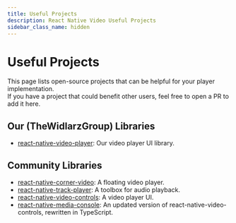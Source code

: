 ```yaml
---
title: Useful Projects
description: React Native Video Useful Projects
sidebar_class_name: hidden
---
```

# Useful Projects

This page lists open-source projects that can be helpful for your player implementation. <br/>
If you have a project that could benefit other users, feel free to open a PR to add it here.

## Our (TheWidlarzGroup) Libraries
- [react-native-video-player](https://github.com/TheWidlarzGroup/react-native-video-player): Our video player UI library.

## Community Libraries
- [react-native-corner-video](https://github.com/Lg0gs/react-native-corner-video): A floating video player.
- [react-native-track-player](https://github.com/doublesymmetry/react-native-track-player): A toolbox for audio playback.
- [react-native-video-controls](https://github.com/itsnubix/react-native-video-controls): A video player UI.
- [react-native-media-console](https://github.com/criszz77/react-native-media-console): An updated version of react-native-video-controls, rewritten in TypeScript.

